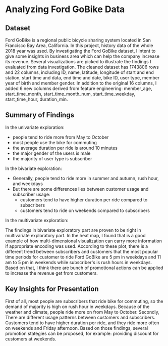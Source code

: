 # Analyzing Ford GoBike Data

## Dataset
Ford GoBike is a regional public bicycle sharing system located in San Francisco Bay Area, California. In this project, history data of the whole 2018 year was used. By investigating the Ford GoBike dataset, I intent to give some insights in business area which can help the company increase its revenue. Several visualizations are picked to illustrate the findings I evaluated from data investigation. The cleaned dataset has 1743806 rows and 22 columns, including ID, name, latitude, longitude of start and end station, start time and data, end time and date, bike ID, user type, member year of birth and member gender. In addition to the original 16 columns, I added 6 new columns derived from feature engineering: member_age, start_time_month, start_time_month_num, start_time_weekday, start_time_hour, duration_min.

## Summary of Findings
In the univariate exploration:
* people tend to ride more from May to October
* most people use the bike for commuting
* the average duration per ride is around 10 minutes
* the major gender of the users is male
* the majority of user type is subscriber

In the bivariate exploration:
* Generally, people tend to ride more in summer and autumn, rush hour, and weekdays
* But there are some differences lies between customer usage and subscriber usage: 
  - customers tend to have higher duration per ride compared to subscribers 
  - customers tend to ride on weekends compared to subscribers
  
In the multivariate exploration:

The findings in bivariate exploratory part are proven to be right in multivariate exploratory part. In the heat map, I found that is a good example of how multi-dimensional visualization can carry more information if appropriate encoding was used. According to these plot, there is a different trend between subscribers and customers that the most popular time periods for customer to ride Ford GoBike are 5 pm in weekdays and 11 am to 5 pm in weekends while subscriber's is rush hours in weekdays. Based on that, I think there are bunch of promotional actions can be applied to increase the revenue get from customers.

## Key Insights for Presentation
First of all, most people are subscribers that ride bike for commuting, so the demand of majority is high on rush hour in weekdays. Because of the weather and climate, people ride more on from May to October. 
Secondly, There are different usage patterns between customers and subscribers. Customers tend to have higher duration per ride, and they ride more often on weekends and Friday afternoon. Based on those findings, several promotion stategies can be proposed, for example: providing discount for customers at weekends. 
